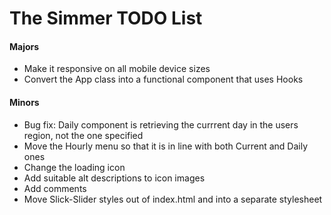 # The Simmer TODO List

#### Majors

-   Make it responsive on all mobile device sizes
-   Convert the App class into a functional component that uses Hooks

#### Minors

-   Bug fix: Daily component is retrieving the currrent day in the users region, not the one specified
-   Move the Hourly menu so that it is in line with both Current and Daily ones
-   Change the loading icon
-   Add suitable alt descriptions to icon images
-   Add comments
-   Move Slick-Slider styles out of index.html and into a separate stylesheet
